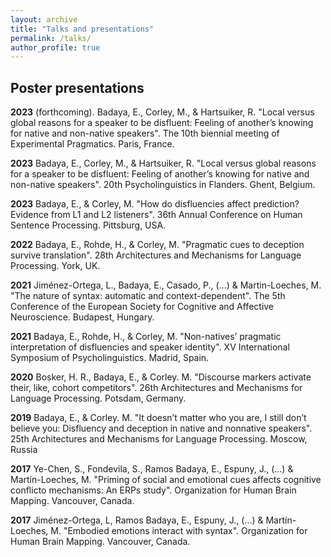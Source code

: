 ```yaml
---
layout: archive
title: "Talks and presentations"
permalink: /talks/
author_profile: true
---
```



## Poster presentations

**2023** (forthcoming). Badaya, E., Corley, M., & Hartsuiker, R. "Local versus global reasons for a speaker to be disfluent: Feeling of another’s knowing for native and non-native speakers". The 10th biennial meeting of Experimental Pragmatics. Paris, France.

**2023** Badaya, E., Corley, M., & Hartsuiker, R. "Local versus global reasons for a speaker to be disfluent: Feeling of another’s knowing for native and non-native speakers".  20th Psycholinguistics in Flanders. Ghent, Belgium. 

**2023** Badaya, E., & Corley, M. "How do disfluencies affect prediction? Evidence from L1 and L2 listeners". 36th Annual Conference on Human Sentence Processing. Pittsburg, USA. 

**2022** Badaya, E., Rohde, H., & Corley, M. "Pragmatic cues to deception survive translation". 28th Architectures and Mechanisms for Language Processing. York, UK.

**2021** Jiménez-Ortega, L., Badaya, E., Casado, P., (...) & Martin-Loeches, M. "The nature of syntax: automatic and context-dependent". The 5th Conference of the European Society for Cognitive and Affective Neuroscience. Budapest, Hungary.

**2021** Badaya, E., Rohde, H., & Corley, M. "Non-natives’ pragmatic interpretation of disfluencies and speaker identity". XV International Symposium of Psycholinguistics. Madrid, Spain.

**2020** Bosker, H. R., Badaya, E., & Corley. M. "Discourse markers activate their, like, cohort competitors". 26th Architectures and Mechanisms for Language Processing. Potsdam, Germany.

**2019** Badaya, E., & Corley. M. "It doesn’t matter who you are, I still don’t believe you: Disfluency and deception in native and nonnative speakers". 25th Architectures and Mechanisms for Language Processing. Moscow, Russia

**2017** Ye-Chen, S., Fondevila, S., Ramos Badaya, E., Espuny, J., (...) & Martín-Loeches, M. "Priming of social and emotional cues affects cognitive conflicto mechanisms: An ERPs study". Organization for Human Brain Mapping. Vancouver, Canada.

**2017** Jiménez-Ortega, L, Ramos Badaya, E., Espuny, J., (...) & Martín-Loeches, M. "Embodied emotions interact with syntax". Organization for Human Brain Mapping. Vancouver, Canada.
